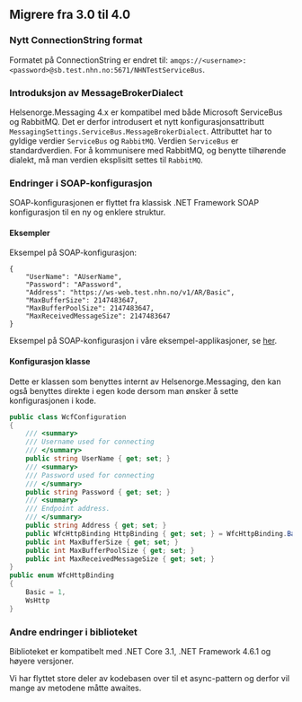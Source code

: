 ## Migrere fra 3.0 til 4.0

### Nytt ConnectionString format
Formatet på ConnectionString er endret til: `amqps://<username>:<password>@sb.test.nhn.no:5671/NHNTestServiceBus`.

### Introduksjon av MessageBrokerDialect
Helsenorge.Messaging 4.x er kompatibel med både Microsoft ServiceBus og RabbitMQ. Det er derfor introdusert et nytt konfigurasjonsattributt `MessagingSettings.ServiceBus.MessageBrokerDialect`. Attributtet har to gyldige verdier `ServiceBus` og `RabbitMQ`. Verdien `ServiceBus` er standardverdien. For å kommunisere med RabbitMQ, og benytte tilhørende dialekt, må man verdien eksplisitt settes til `RabbitMQ`.

### Endringer i SOAP-konfigurasjon
SOAP-konfigurasjonen er flyttet fra klassisk .NET Framework SOAP konfigurasjon til en ny og enklere struktur.

#### Eksempler

Eksempel på SOAP-konfigurasjon:
```
{
    "UserName": "AUserName",
    "Password": "APassword",
    "Address": "https://ws-web.test.nhn.no/v1/AR/Basic",
    "MaxBufferSize": 2147483647,
    "MaxBufferPoolSize": 2147483647,
    "MaxReceivedMessageSize": 2147483647
}
```

Eksempel på SOAP-konfigurasjon i våre eksempel-applikasjoner, se [her](https://github.com/helsenorge/Helsenorge.Messaging/blob/56870226c20d83467df8eb78e1ccd72e165f663a/Examples/Helsenorge.Messaging.Server/appsettings.json#L11).

#### Konfigurasjon klasse
Dette er klassen som benyttes internt av Helsenorge.Messaging, den kan også benyttes direkte i egen kode dersom man ønsker å sette konfigurasjonen i kode.

```csharp
public class WcfConfiguration
{
	/// <summary>
	/// Username used for connecting
	/// </summary>
	public string UserName { get; set; }
	/// <summary>
	/// Password used for connecting
	/// </summary>
	public string Password { get; set; }
	/// <summary>
	/// Endpoint address.
	/// </summary>
	public string Address { get; set; }
	public WfcHttpBinding HttpBinding { get; set; } = WfcHttpBinding.Basic;
	public int MaxBufferSize { get; set; }
	public int MaxBufferPoolSize { get; set; }
	public int MaxReceivedMessageSize { get; set; }
}
public enum WfcHttpBinding
{
	Basic = 1,
	WsHttp
}
```

### Andre endringer i biblioteket
Biblioteket er kompatibelt med .NET Core 3.1, .NET Framework 4.6.1 og høyere versjoner.

Vi har flyttet store deler av kodebasen over til et async-pattern og derfor vil mange av metodene måtte awaites.
